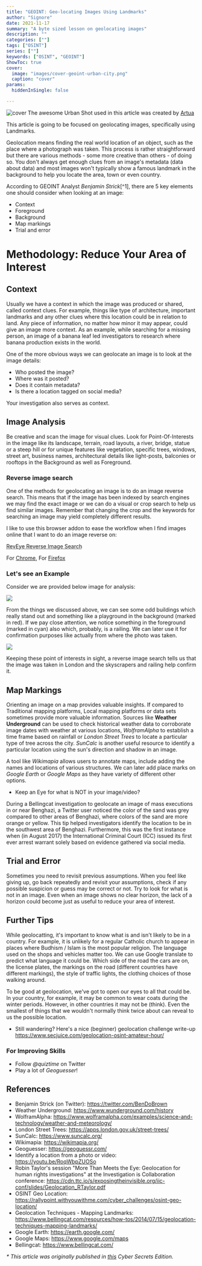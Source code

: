 ```yaml
---
title: "GEOINT: Geo-locating Images Using Landmarks"
author: "Signore"
date: 2021-11-17
summary: "A byte sized lesson on geolocating images"
description: ""
categories: [""]
tags: ["OSINT"]
series: [""]
keywords: ["OSINT", "GEOINT"]
ShowToc: true
cover:
  image: "images/cover-geoint-urban-city.png"
  caption: "cover"
params:
  hiddenInSingle: false

---
```


![cover](../../images/cover-geoint-urban-city.png)
The awesome Urban Shot used in this article was created by [Artua](https://dribbble.com/Artua)

This article is going to be focused on geolocating images, specifically using Landmarks.

Geolocation means finding the real world location of an object, such as the place where a photograph was taken. This process is rather straightforward but there are various methods - some more creative than others - of doing so. You don't always get enough clues from an image's metadata (data about data) and most images won't typically show a famous landmark in the background to help you locate the area, town or even country.

According to GEOINT Analyst *Benjamin Strick*[^1], there are 5 key elements one should consider when looking at an image:
- Context
- Foreground
- Background
- Map markings
- Trial and error

# Methodology: Reduce Your Area of Interest

## Context
Usually we have a context in which the image was produced or shared, called context clues. For example, things like type of architecture, important landmarks and any other clues where this location could be in relation to land. Any piece of information, no matter how minor it may appear, could give an image more context. As an example, while searching for a missing person, an image of a banana leaf led investigators to research where banana production exists in the world.

One of the more obvious ways we can geolocate an image is to look at the image details:
- Who posted the image?
- Where was it posted?
- Does it contain metadata?
- Is there a location tagged on social media?

Your investigation also serves as context.

## Image Analysis
Be creative and scan the image for visual clues. Look for Point-Of-Interests in the image like its landscape, terrain, road layouts, a river, bridge, statue or a steep hill or for unique features like vegetation, specific trees, windows, street art, business names, architectural details like light-posts, balconies or rooftops in the Background as well as Foreground.

### Reverse image search
One of the methods for geolocating an image is to do an image reverse search. This means that if the image has been indexed by search engines we may find the exact image or we can do a visual or crop search to help us find similar images. Remember that changing the crop and the keywords for searching an image may yield completely different results.

I like to use this browser addon to ease the workflow when I find images online that I want to do an image reverse on:

<abbr title="Perform a search by image">RevEye Reverse Image Search</abbr>

For [Chrome](https://chrome.google.com/webstore/search/RevEye%20Reverse%20Image%20Search?hl=no),
For [Firefox](https://addons.mozilla.org/nb-NO/firefox/addon/reveye-ris/)

### Let's see an Example
Consider we are provided below image for analysis:

![](img01.png)

From the things we discussed above, we can see some odd buildings which really stand out and something like a playground in the background (marked in red). If we pay close attention, we notice something in the foreground (marked in cyan) also which, probably, is a railing. We can later use it for confirmation purposes like actually from where the
photo was taken.

![](img02.png)

Keeping these point of interests in sight, a reverse image search tells us that the image was taken in London and the skyscrapers and railing help confirm it.

## Map Markings
Orienting an image on a map provides valuable insights. If compared to Traditional mapping platforms, Local mapping platforms or data sets sometimes provide more valuable information. Sources like **Weather Underground** can be used to check historical weather data to corroborate image dates with weather at various locations, *WolframAlpha* to establish a time frame based on rainfall or *London Street Trees* to locate a particular type of tree across the city. *SunCalc* is another useful resource to identify a particular location using the sun's direction and shadow in an image.

A tool like *Wikimapia* allows users to annotate maps, include adding the names and locations of various structures. We can later add place marks on *Google Earth* or *Google Maps* as they have variety of different other options.
- Keep an Eye for what is NOT in your image/video?

During a Bellingcat investigation to geolocate an image of mass executions in or near Benghazi, a Twitter user noticed the color of the sand was grey compared to other areas of Benghazi, where colors of the sand are more orange or yellow. This tip helped investigators identify the location to be in the southwest area of Benghazi. Furthermore, this was the first instance when (in August 2017) the International Criminal Court (ICC) issued its first ever arrest warrant solely based on evidence gathered via social media.

## Trial and Error
Sometimes you need to revisit previous assumptions. When you feel like giving up, go back repeatedly and revisit your assumptions, check if any possible suspicion or guess may be correct or not. Try to look for what is not in an image. Even when an image shows no clear horizon, the lack of a horizon could become just as useful to reduce your area of interest.

## Further Tips
While geolocatting, it's important to know what is and isn't likely to be in a country. For example, it is unlikely for a regular Catholic church to appear in places where Budhism / Islam is the most popular religion. The language used on the shops and vehicles matter too. We can use Google translate to predict what language it could be. Which side of the road the cars are on, the license plates, the markings on the road (different countries have different markings), the style of traffic lights, the clothing choices of those walking around.

To be good at geolocation, we've got to open our eyes to all that could be. In your country, for example, it may be common to wear coats during the winter periods. However, in other countries it may not be (think). Even the smallest of things that we wouldn't normally think twice about can reveal to us the possible location.

- Still wandering? Here's a nice (beginner) geolocation challenge write-up https://www.secjuice.com/geolocation-osint-amateur-hour/

### For Improving Skills
- Follow *@quiztime* on Twitter
- Play a lot of *Geoguesser*!

## References
- Benjamin Strick (on Twitter): https://twitter.com/BenDoBrown
- Weather Underground: https://www.wunderground.com/history
- WolframAlpha: https://www.wolframalpha.com/examples/science-and-technology/weather-and-meteorology/
- London Street Trees: https://apps.london.gov.uk/street-trees/
- SunCalc: https://www.suncalc.org/
- Wikimapia: https://wikimapia.org/
- Geoguesser: https://geoguessr.com/
- Identify a location from a photo or video: https://youtu.be/RoqWbpZUOSo
- Robin Taylor's session "More Than Meets the Eye: Geolocation for human rights investigations" at the Investigation is Collaboration conference: https://cdn.ttc.io/s/exposingtheinvisible.org/iic-conf/slides/Geolocation_RTaylor.pdf
- OSINT Geo Location: https://rallypoint.withyouwithme.com/cyber_challenges/osint-geo-location/
- Geolocation Techniques - Mapping Landmarks: https://www.bellingcat.com/resources/how-tos/2014/07/15/geolocation-techniques-mapping-landmarks/
- Google Earth: https://earth.google.com/
- Google Maps: https://www.google.com/maps
- Bellingcat: https://www.bellingcat.com/

*\* This article was originally published in [this](https://www.amazon.com/dp/B09PHHDFBM) Cyber Secrets Edition.*
